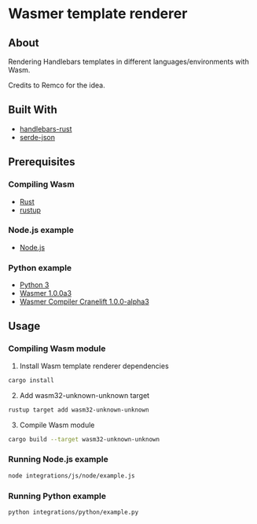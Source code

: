 # Wasmer template renderer

## About

Rendering Handlebars templates in different languages/environments with Wasm. 

Credits to Remco for the idea.

## Built With
* [handlebars-rust](https://github.com/sunng87/handlebars-rust)
* [serde-json](https://github.com/serde-rs/json)

## Prerequisites

### Compiling Wasm
* [Rust](https://www.rust-lang.org/tools/install)
* [rustup](https://rustup.rs/)

### Node.js example
* [Node.js](https://nodejs.org/en/)

### Python example
* [Python 3](https://www.python.org/downloads/)
* [Wasmer 1.0.0a3](https://pypi.org/project/wasmer/1.0.0a3/)
* [Wasmer Compiler Cranelift 1.0.0-alpha3](https://pypi.org/project/wasmer-compiler-cranelift/1.0.0-alpha3/)

## Usage

### Compiling Wasm module
1. Install Wasm template renderer dependencies
```sh
cargo install
```

2. Add wasm32-unknown-unknown target
```sh
rustup target add wasm32-unknown-unknown
```

3. Compile Wasm module
```sh
cargo build --target wasm32-unknown-unknown
```

### Running Node.js example
```sh
node integrations/js/node/example.js
```

### Running Python example
```sh
python integrations/python/example.py
```
